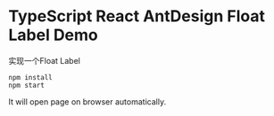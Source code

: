 TypeScript React AntDesign Float Label Demo
=================================

实现一个Float Label

```
npm install
npm start
```

It will open page on browser automatically.
